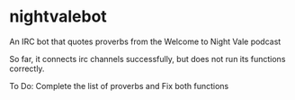nightvalebot
============

An IRC bot that quotes proverbs from the Welcome to Night Vale podcast


So far, it connects irc channels successfully, but does not run its functions correctly.

To Do: Complete the list of proverbs and Fix both functions

